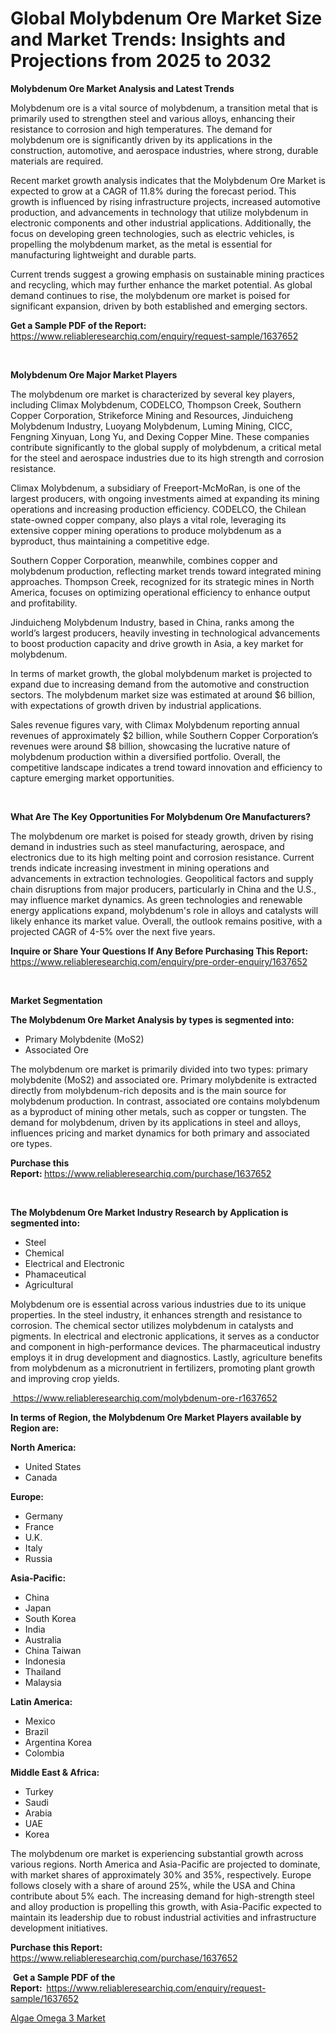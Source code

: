 <p><h1>Global Molybdenum Ore Market Size and Market Trends: Insights and Projections from 2025 to 2032</h1></p><p><strong>Molybdenum Ore Market Analysis and Latest Trends</strong></p>
<p><p>Molybdenum ore is a vital source of molybdenum, a transition metal that is primarily used to strengthen steel and various alloys, enhancing their resistance to corrosion and high temperatures. The demand for molybdenum ore is significantly driven by its applications in the construction, automotive, and aerospace industries, where strong, durable materials are required. </p><p>Recent market growth analysis indicates that the Molybdenum Ore Market is expected to grow at a CAGR of 11.8% during the forecast period. This growth is influenced by rising infrastructure projects, increased automotive production, and advancements in technology that utilize molybdenum in electronic components and other industrial applications. Additionally, the focus on developing green technologies, such as electric vehicles, is propelling the molybdenum market, as the metal is essential for manufacturing lightweight and durable parts. </p><p>Current trends suggest a growing emphasis on sustainable mining practices and recycling, which may further enhance the market potential. As global demand continues to rise, the molybdenum ore market is poised for significant expansion, driven by both established and emerging sectors.</p></p>
<p><strong>Get a Sample PDF of the Report:&nbsp;</strong> <a href="https://www.reliableresearchiq.com/enquiry/request-sample/1637652?utm_campaign=3513&utm_medium=2&utm_source=Github&utm_content=ia&utm_term=02042025&utm_id=molybdenum-ore">https://www.reliableresearchiq.com/enquiry/request-sample/1637652</a></p>
<p>&nbsp;</p>
<p><strong>Molybdenum Ore Major Market Players</strong></p>
<p><p>The molybdenum ore market is characterized by several key players, including Climax Molybdenum, CODELCO, Thompson Creek, Southern Copper Corporation, Strikeforce Mining and Resources, Jinduicheng Molybdenum Industry, Luoyang Molybdenum, Luming Mining, CICC, Fengning Xinyuan, Long Yu, and Dexing Copper Mine. These companies contribute significantly to the global supply of molybdenum, a critical metal for the steel and aerospace industries due to its high strength and corrosion resistance.</p><p>Climax Molybdenum, a subsidiary of Freeport-McMoRan, is one of the largest producers, with ongoing investments aimed at expanding its mining operations and increasing production efficiency. CODELCO, the Chilean state-owned copper company, also plays a vital role, leveraging its extensive copper mining operations to produce molybdenum as a byproduct, thus maintaining a competitive edge.</p><p>Southern Copper Corporation, meanwhile, combines copper and molybdenum production, reflecting market trends toward integrated mining approaches. Thompson Creek, recognized for its strategic mines in North America, focuses on optimizing operational efficiency to enhance output and profitability. </p><p>Jinduicheng Molybdenum Industry, based in China, ranks among the world’s largest producers, heavily investing in technological advancements to boost production capacity and drive growth in Asia, a key market for molybdenum.</p><p>In terms of market growth, the global molybdenum market is projected to expand due to increasing demand from the automotive and construction sectors. The molybdenum market size was estimated at around $6 billion, with expectations of growth driven by industrial applications.</p><p>Sales revenue figures vary, with Climax Molybdenum reporting annual revenues of approximately $2 billion, while Southern Copper Corporation’s revenues were around $8 billion, showcasing the lucrative nature of molybdenum production within a diversified portfolio. Overall, the competitive landscape indicates a trend toward innovation and efficiency to capture emerging market opportunities.</p></p>
<p>&nbsp;</p>
<p><strong>What Are The Key Opportunities For Molybdenum Ore Manufacturers?</strong></p>
<p><p>The molybdenum ore market is poised for steady growth, driven by rising demand in industries such as steel manufacturing, aerospace, and electronics due to its high melting point and corrosion resistance. Current trends indicate increasing investment in mining operations and advancements in extraction technologies. Geopolitical factors and supply chain disruptions from major producers, particularly in China and the U.S., may influence market dynamics. As green technologies and renewable energy applications expand, molybdenum's role in alloys and catalysts will likely enhance its market value. Overall, the outlook remains positive, with a projected CAGR of 4-5% over the next five years.</p></p>
<p><strong>Inquire or Share Your Questions If Any Before Purchasing This Report:</strong> <a href="https://www.reliableresearchiq.com/enquiry/pre-order-enquiry/1637652?utm_campaign=3513&utm_medium=2&utm_source=Github&utm_content=ia&utm_term=02042025&utm_id=molybdenum-ore">https://www.reliableresearchiq.com/enquiry/pre-order-enquiry/1637652</a></p>
<p>&nbsp;</p>
<p><strong>Market Segmentation</strong></p>
<p><strong>The Molybdenum Ore Market Analysis by types is segmented into:</strong></p>
<p><ul><li>Primary Molybdenite (MoS2)</li><li>Associated Ore</li></ul></p>
<p><p>The molybdenum ore market is primarily divided into two types: primary molybdenite (MoS2) and associated ore. Primary molybdenite is extracted directly from molybdenum-rich deposits and is the main source for molybdenum production. In contrast, associated ore contains molybdenum as a byproduct of mining other metals, such as copper or tungsten. The demand for molybdenum, driven by its applications in steel and alloys, influences pricing and market dynamics for both primary and associated ore types.</p></p>
<p><strong>Purchase this Report:&nbsp;</strong><a href="https://www.reliableresearchiq.com/purchase/1637652?utm_campaign=3513&utm_medium=2&utm_source=Github&utm_content=ia&utm_term=02042025&utm_id=molybdenum-ore">https://www.reliableresearchiq.com/purchase/1637652</a></p>
<p>&nbsp;</p>
<p><strong>The Molybdenum Ore Market Industry Research by Application is segmented into:</strong></p>
<p><ul><li>Steel</li><li>Chemical</li><li>Electrical and Electronic</li><li>Phamaceutical</li><li>Agricultural</li></ul></p>
<p><p>Molybdenum ore is essential across various industries due to its unique properties. In the steel industry, it enhances strength and resistance to corrosion. The chemical sector utilizes molybdenum in catalysts and pigments. In electrical and electronic applications, it serves as a conductor and component in high-performance devices. The pharmaceutical industry employs it in drug development and diagnostics. Lastly, agriculture benefits from molybdenum as a micronutrient in fertilizers, promoting plant growth and improving crop yields.</p></p>
<p><a href="https://www.reliableresearchiq.com/molybdenum-ore-r1637652?utm_campaign=3513&utm_medium=2&utm_source=Github&utm_content=ia&utm_term=02042025&utm_id=molybdenum-ore">&nbsp;https://www.reliableresearchiq.com/molybdenum-ore-r1637652</a></p>
<p><strong>In terms of Region, the Molybdenum Ore Market Players available by Region are:</strong></p>
<p>
    <p> <strong> North America: </strong>
        <ul>
            <li>United States</li>
            <li>Canada</li>
        </ul>
        </p> 
    <p> <strong> Europe: </strong>
        <ul>
            <li>Germany</li>
            <li>France</li>
            <li>U.K.</li>
            <li>Italy</li>
            <li>Russia</li>
        </ul>
        </p> 
    <p> <strong> Asia-Pacific: </strong>
        <ul>
            <li>China</li>
            <li>Japan</li>
            <li>South Korea</li>
            <li>India</li>
            <li>Australia</li>
            <li>China Taiwan</li>
            <li>Indonesia</li>
            <li>Thailand</li>
            <li>Malaysia</li>
        </ul>
        </p> 
    <p> <strong> Latin America: </strong>
        <ul>
            <li>Mexico</li>
            <li>Brazil</li>
            <li>Argentina Korea</li>
            <li>Colombia</li>
        </ul>
        </p> 
    <p> <strong> Middle East & Africa: </strong>
        <ul>
            <li>Turkey</li>
            <li>Saudi</li>
            <li>Arabia</li>
            <li>UAE</li>
            <li>Korea</li>
        </ul>
    </p>
    </p>
<p><p>The molybdenum ore market is experiencing substantial growth across various regions. North America and Asia-Pacific are projected to dominate, with market shares of approximately 30% and 35%, respectively. Europe follows closely with a share of around 25%, while the USA and China contribute about 5% each. The increasing demand for high-strength steel and alloy production is propelling this growth, with Asia-Pacific expected to maintain its leadership due to robust industrial activities and infrastructure development initiatives.</p></p>
<p><strong>Purchase this Report: </strong><a href="https://www.reliableresearchiq.com/purchase/1637652?utm_campaign=3513&utm_medium=2&utm_source=Github&utm_content=ia&utm_term=02042025&utm_id=molybdenum-ore">https://www.reliableresearchiq.com/purchase/1637652</a></p>
<p>&nbsp;<strong>Get a Sample PDF of the Report:&nbsp;&nbsp;</strong><a href="https://www.reliableresearchiq.com/enquiry/request-sample/1637652?utm_campaign=3513&utm_medium=2&utm_source=Github&utm_content=ia&utm_term=02042025&utm_id=molybdenum-ore">https://www.reliableresearchiq.com/enquiry/request-sample/1637652</a></p>
<p><strong></strong></p>
<p><p><a href="https://github.com/casimbrhelck/Market-Research-Report-List-1/blob/main/algae-omega-3-market.md?utm_campaign=3513&utm_medium=2&utm_source=Github&utm_content=ia&utm_term=02042025&utm_id=molybdenum-ore">Algae Omega 3 Market</a></p></p>